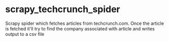 # scrapy_techcrunch_spider
Scrapy spider which fetches articles from techcrunch.com. Once the article is fetched it'll try to find the company associated with article and writes output to a csv file
